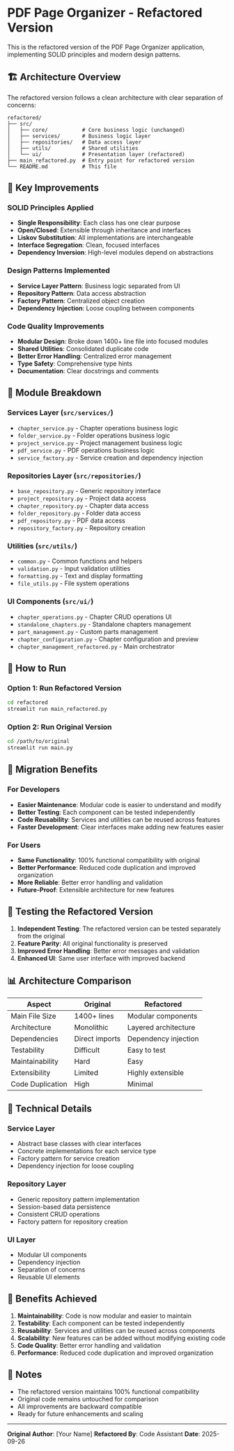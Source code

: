 # PDF Page Organizer - Refactored Version

This is the refactored version of the PDF Page Organizer application, implementing SOLID principles and modern design patterns.

## 🏗️ Architecture Overview

The refactored version follows a clean architecture with clear separation of concerns:

```
refactored/
├── src/
│   ├── core/           # Core business logic (unchanged)
│   ├── services/       # Business logic layer
│   ├── repositories/   # Data access layer
│   ├── utils/          # Shared utilities
│   └── ui/             # Presentation layer (refactored)
├── main_refactored.py  # Entry point for refactored version
└── README.md           # This file
```

## 🎯 Key Improvements

### **SOLID Principles Applied**
- **Single Responsibility**: Each class has one clear purpose
- **Open/Closed**: Extensible through inheritance and interfaces
- **Liskov Substitution**: All implementations are interchangeable
- **Interface Segregation**: Clean, focused interfaces
- **Dependency Inversion**: High-level modules depend on abstractions

### **Design Patterns Implemented**
- **Service Layer Pattern**: Business logic separated from UI
- **Repository Pattern**: Data access abstraction
- **Factory Pattern**: Centralized object creation
- **Dependency Injection**: Loose coupling between components

### **Code Quality Improvements**
- **Modular Design**: Broke down 1400+ line file into focused modules
- **Shared Utilities**: Consolidated duplicate code
- **Better Error Handling**: Centralized error management
- **Type Safety**: Comprehensive type hints
- **Documentation**: Clear docstrings and comments

## 📁 Module Breakdown

### **Services Layer** (`src/services/`)
- `chapter_service.py` - Chapter operations business logic
- `folder_service.py` - Folder operations business logic
- `project_service.py` - Project management business logic
- `pdf_service.py` - PDF operations business logic
- `service_factory.py` - Service creation and dependency injection

### **Repositories Layer** (`src/repositories/`)
- `base_repository.py` - Generic repository interface
- `project_repository.py` - Project data access
- `chapter_repository.py` - Chapter data access
- `folder_repository.py` - Folder data access
- `pdf_repository.py` - PDF data access
- `repository_factory.py` - Repository creation

### **Utilities** (`src/utils/`)
- `common.py` - Common functions and helpers
- `validation.py` - Input validation utilities
- `formatting.py` - Text and display formatting
- `file_utils.py` - File system operations

### **UI Components** (`src/ui/`)
- `chapter_operations.py` - Chapter CRUD operations UI
- `standalone_chapters.py` - Standalone chapters management
- `part_management.py` - Custom parts management
- `chapter_configuration.py` - Chapter configuration and preview
- `chapter_management_refactored.py` - Main orchestrator

## 🚀 How to Run

### **Option 1: Run Refactored Version**
```bash
cd refactored
streamlit run main_refactored.py
```

### **Option 2: Run Original Version**
```bash
cd /path/to/original
streamlit run main.py
```

## 🔄 Migration Benefits

### **For Developers**
- **Easier Maintenance**: Modular code is easier to understand and modify
- **Better Testing**: Each component can be tested independently
- **Code Reusability**: Services and utilities can be reused across features
- **Faster Development**: Clear interfaces make adding new features easier

### **For Users**
- **Same Functionality**: 100% functional compatibility with original
- **Better Performance**: Reduced code duplication and improved organization
- **More Reliable**: Better error handling and validation
- **Future-Proof**: Extensible architecture for new features

## 🧪 Testing the Refactored Version

1. **Independent Testing**: The refactored version can be tested separately from the original
2. **Feature Parity**: All original functionality is preserved
3. **Improved Error Handling**: Better error messages and validation
4. **Enhanced UI**: Same user interface with improved backend

## 📊 Architecture Comparison

| Aspect | Original | Refactored |
|--------|----------|------------|
| Main File Size | 1400+ lines | Modular components |
| Architecture | Monolithic | Layered architecture |
| Dependencies | Direct imports | Dependency injection |
| Testability | Difficult | Easy to test |
| Maintainability | Hard | Easy |
| Extensibility | Limited | Highly extensible |
| Code Duplication | High | Minimal |

## 🔧 Technical Details

### **Service Layer**
- Abstract base classes with clear interfaces
- Concrete implementations for each service type
- Factory pattern for service creation
- Dependency injection for loose coupling

### **Repository Layer**
- Generic repository pattern implementation
- Session-based data persistence
- Consistent CRUD operations
- Factory pattern for repository creation

### **UI Layer**
- Modular UI components
- Dependency injection
- Separation of concerns
- Reusable UI elements

## 🎉 Benefits Achieved

1. **Maintainability**: Code is now modular and easier to maintain
2. **Testability**: Each component can be tested independently
3. **Reusability**: Services and utilities can be reused across components
4. **Scalability**: New features can be added without modifying existing code
5. **Code Quality**: Better error handling and validation
6. **Performance**: Reduced code duplication and improved organization

## 📝 Notes

- The refactored version maintains 100% functional compatibility
- Original code remains untouched for comparison
- All improvements are backward compatible
- Ready for future enhancements and scaling

---

**Original Author**: [Your Name]
**Refactored By**: Code Assistant
**Date**: 2025-09-26